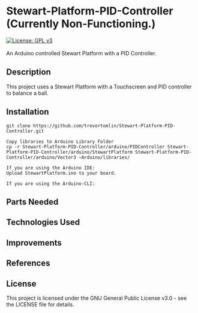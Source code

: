 # Stewart-Platform-PID-Controller (Currently Non-Functioning.)

[![License: GPL v3](https://img.shields.io/badge/License-GPLv3-blue.svg)](https://www.gnu.org/licenses/gpl-3.0)\
\
An Arduino controlled Stewart Platform with a PID Controller.

## Description

This project uses a Stewart Platform with a Touchscreen and PID controller to balance a ball.

## Installation

```
git clone https://github.com/trevortomlin/Stewart-Platform-PID-Controller.git

Copy libraries to Arduino Library Folder
cp -r Stewart-Platform-PID-Controller/arduino/PIDController Stewart-Platform-PID-Controller/arduino/StewartPlatform Stewart-Platform-PID-Controller/arduino/Vector3 ~Arduino/libraries/

If you are using the Arduino IDE:
Upload StewartPlatform.ino to your board.

If you are using the Arduino-CLI:
```

## Parts Needed

## Technologies Used

## Improvements

## References

## License

This project is licensed under the GNU General Public License v3.0 - see the LICENSE file for details.
